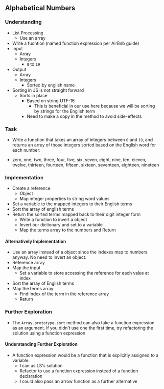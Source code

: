 ## Alphabetical Numbers

### Understanding
- List Processing
  + Use an array
- Write a fucntion (named function expression per AirBnb guide)
- Input
  + Array
  + Integers
    * `0` to `19`
- Output
  + Array
  + Integers
    * Sorted by english name
- Sorting in JS is not straight forward
  + Sorts in place
    * Based on string UTF-16
      - This is beneficial in our use here because we will be sorting by strings for the English term
    * Need to make a copy in the method to avoid side-effects

### Task
- Write a function that takes an array of integers between `0` and `19`, and returns an array of those integers sorted based on the English word for each number:

- zero, one, two, three, four, five, six, seven, eight, nine, ten, eleven, twelve, thirteen, fourteen, fifteen, sixteen, seventeen, eighteen, nineteen

### Implementation
- Create a reference
  + Object
  + Map integer properties to string word values
- Set a variable to the mapped integers to their English terms
- Sort the array of english terms
- Return the sorted terms mapped back to their digit integer form
  + Write a function to invert a object
  + Invert our dictionary and set to a variable
  + Map the terms array to the numbers and Return

#### Alternatively Implementation
- Use an array instead of a object since the indexes map to numbers anyway. No need to invert an object.
- Reference array
- Map the input
  + Set a variable to store accessing the reference for each value at index
- Sort the array of English terms
- Map the terms array
  + Find index of the term in the reference array
  + Return

### Further Exploration
- The `Array.prototype.sort` method can also take a function expression as an argument. If you didn't use one the first time, try refactoring the solution using a function expression.

#### Understanding Further Exploration
- A function expression would be a function that is explicitly assigned to a variable.
  + I can us LS's solution
  + Refactor to use a function expression instead of a function declaration
  + I could also pass an arrow function as a further alternative
